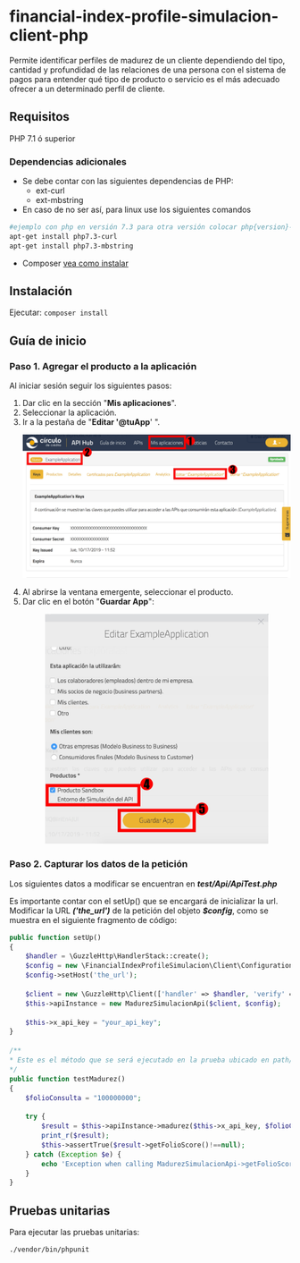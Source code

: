 # financial-index-profile-simulacion-client-php

Permite identificar perfiles de madurez de un cliente dependiendo del tipo, cantidad y profundidad de las relaciones de una persona con el sistema de pagos para entender qué tipo de producto o servicio es el más adecuado ofrecer a un determinado perfil de cliente.

## Requisitos

PHP 7.1 ó superior

### Dependencias adicionales

- Se debe contar con las siguientes dependencias de PHP:
  - ext-curl
  - ext-mbstring
- En caso de no ser así, para linux use los siguientes comandos

```sh
#ejemplo con php en versión 7.3 para otra versión colocar php{version}-curl
apt-get install php7.3-curl
apt-get install php7.3-mbstring
```

- Composer [vea como instalar][1]

## Instalación

Ejecutar: `composer install`

## Guía de inicio

### Paso 1. Agregar el producto a la aplicación

Al iniciar sesión seguir los siguientes pasos:

1.  Dar clic en la sección "**Mis aplicaciones**".
2.  Seleccionar la aplicación.
3.  Ir a la pestaña de "**Editar '@tuApp**' ".
    <p align="center">
      <img src="https://github.com/APIHub-CdC/imagenes-cdc/blob/master/edit_applications.jpg" width="900">
    </p>
4.  Al abrirse la ventana emergente, seleccionar el producto.
5.  Dar clic en el botón "**Guardar App**":
    <p align="center">
      <img src="https://github.com/APIHub-CdC/imagenes-cdc/blob/master/selected_product.jpg" width="400">
    </p>

### Paso 2. Capturar los datos de la petición

Los siguientes datos a modificar se encuentran en **_test/Api/ApiTest.php_**

Es importante contar con el setUp() que se encargará de inicializar la url. Modificar la URL **_('the_url')_** de la petición del objeto **_\$config_**, como se muestra en el siguiente fragmento de código:

```php
public function setUp()
{
    $handler = \GuzzleHttp\HandlerStack::create();
    $config = new \FinancialIndexProfileSimulacion\Client\Configuration();
    $config->setHost('the_url');

    $client = new \GuzzleHttp\Client(['handler' => $handler, 'verify' => false]);
    $this->apiInstance = new MadurezSimulacionApi($client, $config);

    $this->x_api_key = "your_api_key";
}

/**
* Este es el método que se será ejecutado en la prueba ubicado en path/to/repository/test/Api/ApiTest.php
*/
public function testMadurez()
{
    $folioConsulta = "100000000";

    try {
        $result = $this->apiInstance->madurez($this->x_api_key, $folioConsulta);
        print_r($result);
        $this->assertTrue($result->getFolioScore()!==null);
    } catch (Exception $e) {
        echo 'Exception when calling MadurezSimulacionApi->getFolioScore: ', $e->getMessage(), PHP_EOL;
    }
}
```

## Pruebas unitarias

Para ejecutar las pruebas unitarias:

```sh
./vendor/bin/phpunit
```

[1]: https://getcomposer.org/doc/00-intro.md#installation-linux-unix-macos
